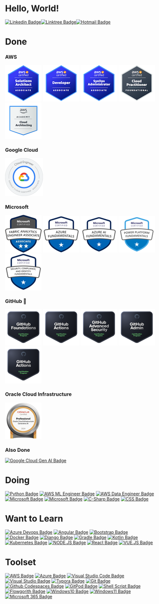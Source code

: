 # Hello, World!

[![Linkedin Badge](https://img.shields.io/badge/-LinkedIn-blue?style=flat-square&logo=Linkedin&logoColor=white&link=https://www.linkedin.com/in/rafael-silva-willians/)](https://www.linkedin.com/in/rafael-silva-willians/)[![Linktree Badge](https://img.shields.io/badge/-Linktr.ee-green?style=flat-square&logo=Linktree&logoColor=white&link=https://linktr.ee/rafawillians)](https://linktr.ee/rafawillians/)[![Hotmail Badge](https://img.shields.io/badge/-Email-blue?style=flat-square&logo=microsoft-outlook&logoColor=white&link=mailto:rafael.willians@outlook.com)](mailto:rafael.willians@outlook.com)

# Done

### AWS

[![AWS SAA](/logo/aws-certified-solutions-architect-associate.png)](https://www.credly.com/badges/9d411903-5b61-4f58-b586-fe38c4f6f0c4/public_url)
[![AWS Developer](/logo/aws-certified-developer-associate.png)](https://www.credly.com/badges/d391e854-262f-461e-9368-2853cdeba4cc/public_url)
[![AWS SysOps](/logo/aws-certified-sysops-administrator-associate.png)](https://www.credly.com/badges/ceb40381-a5bf-43d1-93f9-66b41c282ee9/public_url)
[![AWS Certified Cloud Practitioner](/logo/aws-certified-cloud-practitioner.png)](https://cp.certmetrics.com/amazon/en/public/verify/credential/0e27829ffd0d42ac9a5422e633549d53)
[![AWS Cloud Architecting](/logo/aws-cloud-architecting.png)](https://www.credly.com/badges/cc1c439a-a7e4-4b13-adc8-5cb9f0589d2f/public_url) 

### Google Cloud

[![Google ACE](/logo/google-ace.png)](https://www.credly.com/badges/99c892ac-5a3e-4537-b75c-01c5700e4e44/public_url)

### Microsoft

[![DP-600 Badge](/logo/dp-600.png)](https://learn.microsoft.com/api/credentials/share/pt-br/RafaelSilvaWillians-9018/1AD0777E852CB86C?sharingId=9D377138B801CB04)
[![AZ-900 Badge](/logo/az-900.png)](https://learn.microsoft.com/en-us/users/rafaelsilvawillians-9018/credentials/e0fc09c5008154de)
[![AI-900 Badge](/logo/ai-900.png)](https://learn.microsoft.com/en-us/users/rafaelsilvawillians-9018/credentials/2392b816c92a60d7)
[![Power BI Badge](/logo/pl-900.png)](https://learn.microsoft.com/pt-br/users/rafaelsilvawillians-9018/credentials/a9eed214ecb5ec0)
[![SC-900 Badge](/logo/sc-900.png)](https://learn.microsoft.com/pt-br/users/rafaelsilvawillians-9018/credentials/463883d73e584396)


### GitHub 👑

[![GitHub Badge](/logo/github-foundations.png)](https://www.credly.com/badges/71c02d39-c700-41b3-9838-8ee81c3d8ea4/public_url)
[![GitHub Actions](/logo/github-actions.png)](https://www.credly.com/badges/0c14e7ef-6cf6-4c0e-8633-33b84be898e1/public_url)
[![GitHub Advanced Security](/logo/github-advanced-security.png)](https://www.credly.com/badges/96e6c731-7c05-4b74-881b-5696228562d4/public_url)
[![GitHub Administration](/logo/github-administration.png)](https://www.credly.com/badges/4ff8392b-b5b9-4e02-9091-663e105556f7/public_url)
[![GitHub Copilot](/logo/github-actions.png)](https://www.credly.com/badges/df391675-f12f-4533-a005-cea99102405a/public_url)

### Oracle Cloud Infrastructure

[![Oracle Badge](/logo/oci-genai-pro-2024.png)](https://catalog-education.oracle.com/pls/certview/sharebadge?id=ADFB7C6F8CFB6FA1510EBC174ED42639E81B8866526351D77F1E983EF7C42072)

### Also Done
[![Google Cloud Gen AI Badge](https://img.shields.io/badge/GOOGLE%20CLOUD%20GENERATIVE%20AI-FDF8F6?style=for-the-badge&logo=google-cloud&link=https://cloud.google.com/blog/topics/training-certifications/new-generative-ai-trainings-from-google-cloud)](https://cloud.google.com/blog/topics/training-certifications/new-generative-ai-trainings-from-google-cloud)

# Doing

[![Python Badge](https://img.shields.io/badge/Python-3772A2?style=for-the-badge&logo=python&logoColor=white)]()
[![AWS ML Engineer Badge](https://img.shields.io/badge/Machine%20Learning%20Engineer%20Associate-FF9900?style=for-the-badge&logo=amazon-web-services&logoColor=white)](https://aws.amazon.com/certification/certified-machine-learning-engineer-associate/)
[![AWS Data Engineer Badge](https://img.shields.io/badge/Data%20Engineer%20Associate-FF9900?style=for-the-badge&logo=amazon-web-services&logoColor=white)](https://aws.amazon.com/certification/certified-data-engineer-associate/)
[![Microsoft Badge](https://img.shields.io/badge/MS--900%20--%20Microsoft%20365%20Foundations-0078D6?style=for-the-badge&logo=microsoft&logoColor=white)](https://learn.microsoft.com/pt-br/certifications/exams/ms-900)
[![Microsoft Badge](https://img.shields.io/badge/DP--900%20--%20Azure%20Data%20Foundations-0078D6?style=for-the-badge&logo=microsoft-azure&logoColor=white)](https://learn.microsoft.com/pt-br/certifications/exams/dp-900)
[![C-Sharp Badge](https://img.shields.io/badge/C%23%20--%20C%23%20Certification%20with%20freeCodeCamp%20Challenge-239120?style=for-the-badge&logo=c-sharp&logoColor=white)](https://learn.microsoft.com/pt-br/training/challenges?id=8cf09b9b-743d-4f5f-9cd0-1aa1483d3d7a)
[![CSS Badge](https://img.shields.io/badge/CSS%20--%20freeCodeCamp%20--%20Responsive%20Web%20Design-1572B6?style=for-the-badge&logo=css3&logoColor=white)](https://www.freecodecamp.org/learn/2022/responsive-web-design/)

# Want to Learn

[![Azure Devops Badge](https://img.shields.io/badge/Azure_DevOps-0078D7?style=for-the-badge&logo=azure-devops&logoColor=white)]()
[![Angular Badge](https://img.shields.io/badge/Angular-DD0031?style=for-the-badge&logo=angular&logoColor=white)]()
[![Bootstrap Badge](https://img.shields.io/badge/Bootstrap-563D7C?style=for-the-badge&logo=bootstrap&logoColor=white)]()
[![Docker Badge](https://img.shields.io/badge/Docker-2CA5E0?style=for-the-badge&logo=docker&logoColor=white)]()
[![Django Badge](https://img.shields.io/badge/Django-092E20?style=for-the-badge&logo=django&logoColor=green)]()
[![Gradle Badge](https://img.shields.io/badge/gradle-02303A?style=for-the-badge&logo=gradle&logoColor=white)]()
[![Kotlin Badge](https://img.shields.io/badge/Kotlin-0095D5?&style=for-the-badge&logo=kotlin&logoColor=white)]()
[![Kubernetes Badge](https://img.shields.io/badge/kubernetes-326ce5.svg?&style=for-the-badge&logo=kubernetes&logoColor=white)]()
[![NODE.JS Badge](https://img.shields.io/badge/Node.js-339933?style=for-the-badge&logo=nodedotjs&logoColor=white)]()
[![React Badge](https://img.shields.io/badge/React-20232A?style=for-the-badge&logo=react&logoColor=61DAFB)]()
[![VUE.JS Badge](https://img.shields.io/badge/Vue.js-35495E?style=for-the-badge&logo=vuedotjs&logoColor=4FC08D)]()

# Toolset

[![AWS Badge](https://img.shields.io/badge/Amazon_AWS-FF9900?style=for-the-badge&logo=amazon&logoColor=white)]()
[![Azure Badge](https://img.shields.io/badge/Microsoft_Azure_AD-0089D6?style=for-the-badge&logo=microsoft-azure&logoColor=white)](https://azure.microsoft.com/)
[![Visual Studio Code Badge](https://img.shields.io/badge/Visual_Studio_Code-0078D4?style=for-the-badge&logo=visual%20studio%20code&logoColor=white&link=https://code.visualstudio.com/download)](https://code.visualstudio.com/download)
[![Visual Studio Badge](https://img.shields.io/badge/Visual_Studio-5C2D91?style=for-the-badge&logo=visual%20studio&logoColor=white&link=https://visualstudio.microsoft.com/downloads/)](https://visualstudio.microsoft.com/downloads/)
[![Typora Badge](https://img.shields.io/badge/Typora-FDF8F6?style=for-the-badge&logo=typora&link=https://typora.io/)](https://typora.io/)
[![Git Badge](https://img.shields.io/badge/GIT-FDF8F6?style=for-the-badge&logo=git&link=https://git-scm.com/)](https://git-scm.com/)
[![Github Codespaces Badge](https://img.shields.io/badge/Codespaces-2B3137?style=for-the-badge&logo=github&link=https://github.com/features/codespaces)](https://github.com/features/codespaces)
[![GitPod Badge](https://img.shields.io/badge/GitPod-12100C?style=for-the-badge&logo=gitpod&link=https://gitpod.io)](https://gitpod.io)
[![Shell Script Badge](https://img.shields.io/badge/Shell%20Script-FDF8F6?style=for-the-badge)]()
[![Flowgorith Badge](https://img.shields.io/badge/Flowgorithm-5AC710?style=for-the-badge&link=http://www.flowgorithm.org/)](http://www.flowgorithm.org/)
[![Windows10 Badge](https://img.shields.io/badge/Windows%2010-0078D6?style=for-the-badge&logo=windows&logoColor=white)](https://www.microsoft.com/software-download/windows10)
[![Windows11 Badge](https://img.shields.io/badge/Windows%2011-0078D6?style=for-the-badge&logo=windows&logoColor=white)](https://www.microsoft.com/software-download/windows11)
[![Microsoft 365 Badge](https://img.shields.io/badge/Microsoft_365-D83B01?style=for-the-badge&logo=microsoft-office&logoColor=white)](https://www.microsoft.com/pt-br/microsoft-365)
